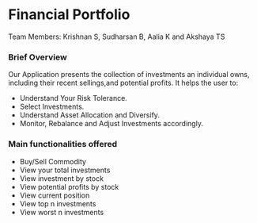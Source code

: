 # Financial Portfolio #

Team Members: Krishnan S, Sudharsan B, Aalia K and Akshaya TS

### Brief Overview ###
Our Application presents the collection of investments an individual owns, including their recent sellings,and potential profits. It helps the user to:

- Understand Your Risk Tolerance. 
- Select Investments. 
- Understand Asset Allocation and Diversify. 
- Monitor, Rebalance and Adjust Investments accordingly.


### Main functionalities offered ###

- Buy/Sell Commodity
- View your total investments
- View investment by stock
- View potential profits by stock
- View current position
- View top n investments
- View worst n investments
